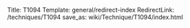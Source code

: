 Title: T1094
Template: general/redirect-index
RedirectLink: /techniques/T1094
save_as: wiki/Technique/T1094/index.html